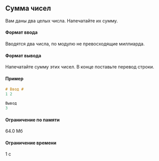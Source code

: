 ## Сумма чисел ##

Вам даны два целых числа. Напечатайте их сумму.

#### Формат ввода ####

Вводятся два числа, по модулю не превосходящие миллиарда.

#### Формат вывода ####

Напечатайте сумму этих чисел. В конце поставьте перевод строки.

#### Пример ####
```objectivec
# Ввод #
1 2 
```
```objectivec
Вывод
3
```

#### Ограничение по памяти ####
64.0 Мб
#### Ограничение времени ####
1 с


